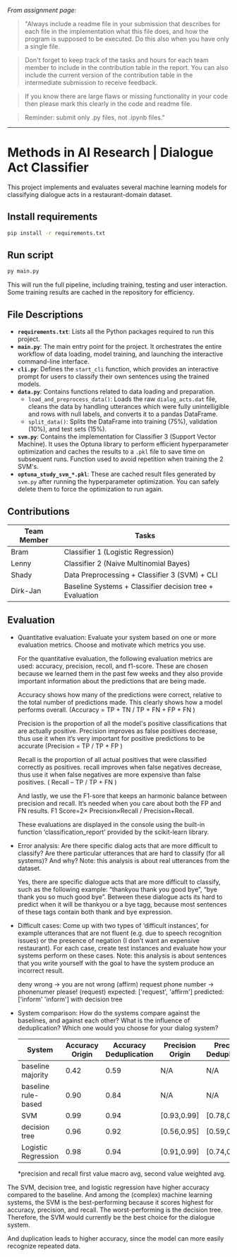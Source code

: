 *From assignment page:*
> "Always include a readme file in your submission that describes for each file in the implementation what this file does, and how the program is supposed to be executed. Do this also when you have only a single file.   

> Don't forget to keep track of the tasks and hours for each team member to include in the contribution table in the report. You can also include the current version of the contribution table in the intermediate submission to receive feedback.   

> If you know there are large flaws or missing functionality in your code then please mark this clearly in the code and readme file.   

> Reminder: submit only .py files, not .ipynb files."  
---

# Methods in AI Research | Dialogue Act Classifier

This project implements and evaluates several machine learning models for classifying dialogue acts in a restaurant-domain dataset.

## Install requirements
```bash
pip install -r requirements.txt
```

## Run script
```bash
py main.py
```
This will run the full pipeline, including training, testing and user interaction. Some training results are cached in the repository for efficiency.

## File Descriptions

- **`requirements.txt`**: Lists all the Python packages required to run this project.
- **`main.py`**: The main entry point for the project. It orchestrates the entire workflow of data loading, model training, and launching the interactive command-line interface.
- **`cli.py`**: Defines the `start_cli` function, which provides an interactive prompt for users to classify their own sentences using the trained models.
- **`data.py`**: Contains functions related to data loading and preparation.
  - `load_and_preprocess_data()`: Loads the raw `dialog_acts.dat` file, cleans the data by handling utterances which were fully unintelligible and rows with null labels, and converts it to a pandas DataFrame.
  - `split_data()`: Splits the DataFrame into training (75%), validation (10%), and test sets (15%).
- **`svm.py`**: Contains the implementation for Classifier 3 (Support Vector Machine). It uses the Optuna library to perform efficient hyperparameter optimization and caches the results to a `.pkl` file to save time on subsequent runs. Function used to avoid repetition when training the 2 SVM's.
- **`optuna_study_svm_*.pkl`**: These are cached result files generated by `svm.py` after running the hyperparameter optimization. You can safely delete them to force the optimization to run again.

## Contributions

| Team Member | Tasks                                                           |
|-------------|-----------------------------------------------------------------|
| Bram        | Classifier 1 (Logistic Regression)                              |
| Lenny       | Classifier 2 (Naive Multinomial Bayes)                          |
| Shady       | Data Preprocessing + Classifier 3 (SVM) + CLI                   |
| Dirk-Jan    | Baseline Systems +  Classifier decision tree + Evaluation       |

## Evaluation

- Quantitative evaluation: Evaluate your system based on one or more evaluation metrics. Choose and motivate which metrics you use.

  For the quantitative evaluation, the following evaluation metrics are used: accuracy, precision, recoll, and f1-score. These are chosen because we learned them in the past few weeks and they also provide important information about the predictions that are being made.

  Accuracy shows how many of the predictions were correct, relative to the total number of predictions made. This clearly shows how a model performs overall.
  (Accuracy = TP + TN / TP + FN +  FP + FN )

  Precision is the proportion of all the model's positive classifications that are actually positive.  Precision improves as false positives decrease, thus use it when it’s very important for positive predictions to be accurate (Precision = TP / TP + FP )

  Recall is the proportion of all actual positives that were classified correctly as positives.  recall improves when false negatives decrease, thus use it when false negatives are more expensive than false positives. ( Recall – TP / TP + FN )

  And lastly, we use the F1-sore that keeps an harmonic balance between precision and recall. It’s needed when you care about both the FP and FN results. F1 Score=2× Precision×Recall / Precision+Recall. 

  These evaluations are displayed in the console using the built-in function  ‘classification_report’ provided by the scikit-learn library.


- Error analysis: Are there specific dialog acts that are more difficult to classify? Are there particular utterances that are hard to classify (for all systems)? And why? Note: this analysis is about real utterances from the dataset.

  Yes, there are specific dialogue acts that are more difficult to classify, such as the following example: “thankyou thank you good bye”, “bye thank you so much good bye”. Between these dialogue acts its hard to predict when it will be thankyou or a bye tagg, because most sentences of these tags contain both thank and bye expression.

- Difficult cases: Come up with two types of ‘difficult instances’, for example utterances that are not fluent (e.g. due to speech recognition issues) or the presence of negation (I don’t want an expensive restaurant). For each case, create test instances and evaluate how your systems perform on these cases. Note: this analysis is about sentences that you write yourself with the goal to have the system produce an incorrect result.

  deny wrong -> you are not wrong (affirm)
  request phone number -> phonenumer please! (request)
  expected: ['request', 'affirm'] predicted: ['inform' 'inform'] with decision tree


- System comparison: How do the systems compare against the baselines, and against each other? What is the influence of deduplication? Which one would you choose for your dialog system?

  | System             | Accuracy Origin | Accuracy Deduplication | Precision Origin | Precision Deduplication | Recall Origin | Recall Deduplication |
  |--------------------|-----------------|------------------------|------------------|-------------------------|---------------|----------------------|
  | baseline majority  | 0.42            | 0.59                   | N/A              | N/A                     | N/A           | N/A                  |
  | baseline rule-based| 0.90            | 0.84                   | N/A              | N/A                     | N/A           | N/A                  |
  | SVM                | 0.99            | 0.94                   | [0.93,0.99]      | [0.78,0.94]             | [0.93,0.99]   | [0.80,0.94]          |
  | decision tree      | 0.96            | 0.92                   | [0.56,0.95]      | [0.59,0.91]             | [0.53,0.96]   | [0.55,0.92]          |
  | Logistic Regression| 0.98            | 0.94                   | [0.91,0.99]      | [0.74,0.95]             | [0.90,0.99]   | [0.74,0.94]          |
 
  *precision and recall first value macro avg, second value weighted avg.

The SVM, decision tree, and logistic regression have higher accuracy compared to the baseline. And among the (complex) machine learning systems, the SVM is the best-performing because it scores highest for accuracy, precision, and recall. The worst-performing is the decision tree. Therefore, the SVM would currently be the best choice for the dialogue system. 

And duplication leads to higher accuracy, since the model can more easily recognize repeated data.